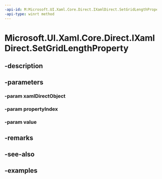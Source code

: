 ```yaml
---
-api-id: M:Microsoft.UI.Xaml.Core.Direct.IXamlDirect.SetGridLengthProperty(Microsoft.UI.Xaml.Core.Direct.XamlDirectObject,Microsoft.UI.Xaml.Core.Direct.XamlPropertyIndex,Windows.UI.Xaml.GridLength)
-api-type: winrt method
---
```


<!-- Method syntax.
public void IXamlDirect.SetGridLengthProperty(XamlDirectObject xamlDirectObject, XamlPropertyIndex propertyIndex, GridLength value)
-->

# Microsoft.UI.Xaml.Core.Direct.IXamlDirect.SetGridLengthProperty

## -description

## -parameters
### -param xamlDirectObject

### -param propertyIndex

### -param value

## -remarks

## -see-also

## -examples

